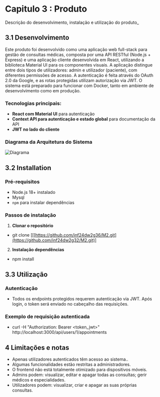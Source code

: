 # Capitulo 3 : Produto

Descrição do desenvolvimento, instalação e utilização do produto_

## 3.1 Desenvolvimento

Este produto foi desenvolvido como uma aplicação web full-stack para gestão de consultas médicas, composta por uma API RESTful (Node.js + Express) e uma aplicação cliente desenvolvida em React, utilizando a biblioteca Material UI para os componentes visuais.
A aplicação distingue entre dois tipos de utilizadores: admin e utilizador (paciente), com diferentes permissões de acesso.
A autenticação é feita através do OAuth 2.0 da Google, e as rotas protegidas utilizam autorização via JWT. O sistema está preparado para funcionar com Docker, tanto em ambiente de desenvolvimento como em produção.

### Tecnologias principais:
- **React com Material UI** para autenticação
- **Context API para autenticação e estado global** para documentação da API
- **JWT no lado do cliente**

### Diagrama da Arquitetura do Sistema

![Diagrama](../galeria/diagrama.png)

## 3.2 Installation

### Pré-requisitos

- Node.js 18+ instalado
- Mysql
- `npm` para instalar dependências

### Passos de instalação

1. **Clonar o repositório**

- git clone [[[https://github.com/inf24dw2g36/M2.git](https://github.com/inf24dw2g32/M2.git)]

2. **Instalação dependências**

- npm install

## 3.3 Utilização

### Autenticação

- Todos os endpoints protegidos requerem autenticação via JWT. Após login, o token será enviado no cabeçalho das requisições.

### Exemplo de requisição autenticada

- curl -H "Authorization: Bearer <token_jwt>" http://localhost:3000/api/users/1/appointments

## 4 Limitações e notas

- Apenas utilizadores autenticados têm acesso ao sistema..
- Algumas funcionalidades estão restritas a administradores.
- O frontend não está totalmente otimizado para dispositivos móveis.
- Admins podem: visualizar, editar e apagar todas as consultas; gerir médicos e especialidades.
- Utilizadores podem: visualizar, criar e apagar as suas próprias consultas.

